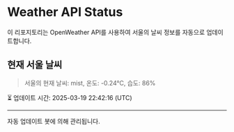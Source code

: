 
# Weather API Status

이 리포지토리는 OpenWeather API를 사용하여 서울의 날씨 정보를 자동으로 업데이트합니다.

## 현재 서울 날씨
> 서울의 현재 날씨: mist, 온도: -0.24°C, 습도: 86%

⏳ 업데이트 시간: 2025-03-19 22:42:16 (UTC)

---
자동 업데이트 봇에 의해 관리됩니다.
